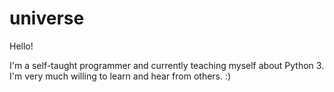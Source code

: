# universe 

Hello!

I'm a self-taught programmer and currently teaching myself about Python 3.
I'm very much willing to learn and hear from others. :)
